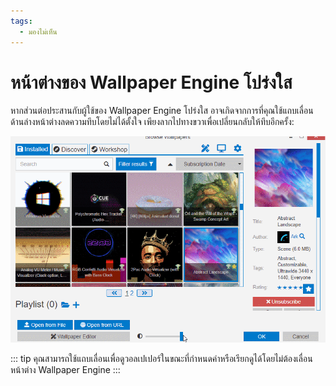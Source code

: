 ```yaml
---
tags:
  - มองไม่เห็น
---
```


# หน้าต่างของ Wallpaper Engine โปร่งใส

หากส่วนต่อประสานกับผู้ใช้ของ Wallpaper Engine โปร่งใส อาจเกิดจากการที่คุณใช้แถบเลื่อนด้านล่างหน้าต่างลดความทึบโดยไม่ได้ตั้งใจ เพียงลากไปทางขวาเพื่อเปลี่ยนกลับให้ทึบอีกครั้ง:

![ใช้แถบเลื่อนที่ด้านล่างของส่วนต่อประสานกับผู้ใช้เพื่อควบคุมความทึบ](./transparentinterface.gif)

::: tip
คุณสามารถใช้แถบเลื่อนเพื่อดูวอลเปเปอร์ในขณะที่กำหนดค่าหรือเรียกดูได้โดยไม่ต้องเลื่อนหน้าต่าง Wallpaper Engine
:::